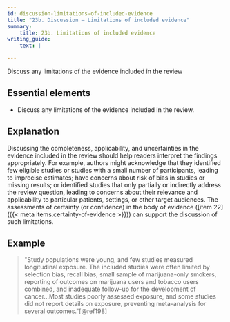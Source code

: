 ```yaml
---
id: discussion-limitations-of-included-evidence
title: "23b. Discussion – Limitations of included evidence"
summary:
    title: 23b. Limitations of included evidence
writing_guide:
    text: |

---
```


Discuss any limitations of the evidence included in the review

## Essential elements

-   Discuss any limitations of the evidence included in the review.

## Explanation 

Discussing the completeness, applicability, and
uncertainties in the evidence included in the review should help readers
interpret the findings appropriately. For example, authors might
acknowledge that they identified few eligible studies or studies with a
small number of participants, leading to imprecise estimates; have
concerns about risk of bias in studies or missing results; or identified
studies that only partially or indirectly address the review question,
leading to concerns about their relevance and applicability to
particular patients, settings, or other target audiences. The
assessments of certainty (or confidence) in the body of evidence ([item
22]({{< meta items.certainty-of-evidence >}})) can support the discussion of such limitations.

## Example

> "Study populations were young, and few studies measured longitudinal
exposure. The included studies were often limited by selection bias,
recall bias, small sample of marijuana-only smokers, reporting of
outcomes on marijuana users and tobacco users combined, and inadequate
follow-up for the development of cancer...Most studies poorly assessed
exposure, and some studies did not report details on exposure,
preventing meta-analysis for several outcomes."[@ref198]